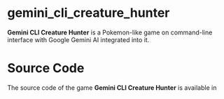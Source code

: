 # gemini_cli_creature_hunter

**Gemini CLI Creature Hunter** is a Pokemon-like game on command-line interface with Google Gemini AI 
integrated into it.

# Source Code

The source code of the game **Gemini CLI Creature Hunter** is available in 
